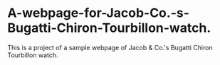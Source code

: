 # A-webpage-for-Jacob-Co.-s-Bugatti-Chiron-Tourbillon-watch.
This is a project of a sample  webpage of Jacob &amp; Co.'s Bugatti Chiron Tourbillon watch.
